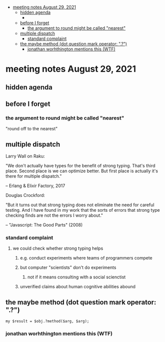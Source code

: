 - [meeting notes August 29, 2021](#org37a3041)
  - [hidden agenda](#org64dd4c1)
    - [](#org81ddf96)
  - [before I forget](#org75ed583)
    - [the argument to round might be called "nearest"](#org07ddf16)
  - [multiple dispatch](#orgbc87d5d)
    - [standard complaint](#org3ed74cc)
  - [the maybe method (dot question mark operator: ".?")](#org61cf7b1)
    - [jonathan worhthington mentions this (WTF)](#org1c4cce0)


<a id="org37a3041"></a>

# meeting notes August 29, 2021


<a id="org64dd4c1"></a>

## hidden agenda


<a id="org81ddf96"></a>

### 


<a id="org75ed583"></a>

## before I forget


<a id="org07ddf16"></a>

### the argument to round might be called "nearest"

"round off to the nearest"


<a id="orgbc87d5d"></a>

## multiple dispatch

Larry Wall on Raku:

"We don't actually have types for the benefit of strong typing. That's third place. Second place is we can optimize better. But first place is actually it's there for multiple dispatch."

&#x2013; Erlang & Elixir Factory, 2017

Douglas Crockford:

"But it turns out that strong typing does not eliminate the need for careful testing. And I have found in my work that the sorts of errors that strong type checking finds are not the errors I worry about."

&#x2013; "Javascript: The Good Parts" (2008)


<a id="org3ed74cc"></a>

### standard complaint

1.  we could check whether strong typing helps

    1.  e.g. conduct experiments where teams of programmers compete
    
    2.  but computer "scientists" don't do experiments
    
        1.  not if it means consulting with a social scienctist
    
    3.  unverified claims about human cognitive abilities abound


<a id="org61cf7b1"></a>

## the maybe method (dot question mark operator: ".?")

```perl6
my $result = $obj.?method($arg, $arg);
```


<a id="org1c4cce0"></a>

### jonathan worhthington mentions this (WTF)

